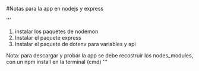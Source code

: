 #Notas para la app en nodejs y express

'''
1. instalar los paquetes de nodemon
2. Instalar el paquete express
3. Instalar el paquete de dotenv para variables y api

Nota: para descargar y probar la app se debe recostruir los nodes_modules, con un npm install en la terminal (cmd)
'''
